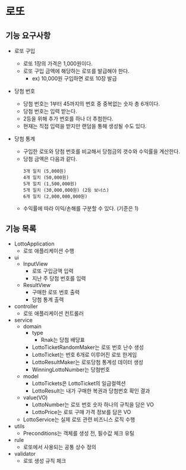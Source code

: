 # 로또

## 기능 요구사항

- 로또 구입
    - 로또 1장의 가격은 1,000원이다.
    - 로또 구입 금액에 해당하는 로또를 발급해야 한다.
        - ex) 10,000원 구입하면 로또 10장 발급

- 당첨 번호
    - 당첨 번호는 1부터 45까지의 번호 중 중복없는 숫자 총 6개이다.
    - 당첨 번호는 입력 받는다.
    - 2등을 위해 추가 번호를 하나 더 추첨한다.  
    - 현재는 직접 입력을 받지만 랜덤을 통해 생성될 수도 있다.

- 당첨 통계
    - 구입한 로또와 당첨 번호를 비교해서 당첨금의 갯수와 수익률을 계산한다.
    - 당첨 금액은 다음과 같다.
        ````
        3개 일치 (5,000원)
        4개 일치 (50,000원)
        5개 일치 (1,500,000원)
        5개 일치 (30,000,000원) (2등 보너스)
        6개 일치 (2,000,000,000원)
        ````
    - 수익률에 따라 이익/손해를 구분할 수 있다. (기준은 1)

## 기능 목록

- LottoApplication
    - 로또 애플리케이션 수행
- ui
    - InputView
        - 로또 구입금액 입력
        - 지난 주 당첨 번호를 입력
    - ResultView
        - 구매한 로또 번호 출력
        - 당첨 통계 출력
- controller
    - 로또 애플리케이션 컨트롤러
- service
    - domain
        - type
            - Rnak는 당첨 배당표
        - LottoTicketRandomMaker는 로또 번호 난수 생성
        - LottoTicket는 번호 6개로 이루어진 로또 한게임
        - LottoResultMaker는 로또당첨 통계성 데이터 생성
        - WinningLottoNumber는 당첨번호
    - model
        - LottoTickets은 LottoTicket의 일급컬렉션
        - LottoResult는 내가 구매한 복권과 당첨번호 확인 결과
    - value(VO)
        - LottoNumber는 로또 번호 숫자 하나의 규칙을 담은 VO
        - LottoPrice는 로또 구매 가격 정보를 담은 VO
    - LottoService는 실제 로또 관련 비즈니스 로직 수행
- utils
    - Preconditions는 객체를 생성 전, 필수값 체크 유틸
- rule
    - 로또에서 사용되는 공통 상수 정의
- validator
    - 로또 생성 규칙 체크
